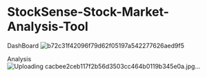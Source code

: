 # StockSense-Stock-Market-Analysis-Tool

DashBoard
![b72c31f42096f79d62f05197a542277626aed9f5](https://github.com/CoderTusharShah/StockSense-Stock-Market-Analysis-Tool/assets/96512777/e620a8b2-18ed-430f-9532-9464dee9e84b)

Analysis
![Uploading cacbee2ceb117f2b56d3503cc464b0119b345e0a.jpg…]()


